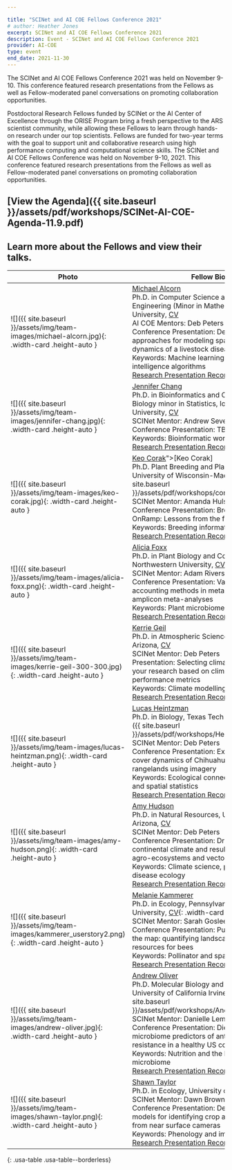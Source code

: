 ```yaml
---

title: "SCINet and AI COE Fellows Conference 2021"
# author: Heather Jones
excerpt: SCINet and AI COE Fellows Conference 2021
description: Event - SCINet and AI COE Fellows Conference 2021
provider: AI-COE
type: event
end_date: 2021-11-30
---
```



The SCINet and AI COE Fellows Conference 2021 was held on November 9-10. This conference featured research presentations from the Fellows as well as Fellow-moderated panel conversations on promoting collaboration opportunities.

Postdoctoral Research Fellows funded by SCINet or the AI Center of Excellence through the ORISE Program bring a fresh perspective to the ARS scientist community, while allowing these Fellows to learn through hands-on research under our top scientists. Fellows are funded for two-year terms with the goal to support unit and collaborative research using high performance computing and computational science skills.  The SCINet and AI COE Fellows Conference was held on November 9-10, 2021. This conference featured research presentations from the Fellows as well as Fellow-moderated panel conversations on promoting collaboration opportunities.

## [View the Agenda]({{ site.baseurl }}/assets/pdf/workshops/SCINet-AI-COE-Agenda-11.9.pdf)

## Learn more about the Fellows and view their talks.

Photo | Fellow Bio |
-----------|--------------------|
![]({{ site.baseurl }}/assets/img/team-images/michael-alcorn.jpg){: .width-card .height-auto } | [Michael Alcorn](mailto:malcorn.jrn.lter@gmail.com)<br />Ph.D. in Computer Science and Software Engineering (Minor in Mathematics), Auburn University, [CV](https://sites.google.com/view/michaelaalcorn/cv)<br />AI COE Mentors: Deb Peters & Brian Stucky<br /> Conference Presentation: Deep learning approaches for modeling spatiotemporal dynamics of a livestock disease<br /> Keywords: Machine learning and artificial intelligence algorithms <br /> [Research Presentation Recording](https://web.microsoftstream.com/video/b330d549-3c0d-4325-9ae7-8befe12de5aa) |
![]({{ site.baseurl }}/assets/img/team-images/jennifer-chang.jpg){: .width-card .height-auto } | [Jennifer Chang](mailto:jennifer.chang@usda.gov)<br />  Ph.D. in Bioinformatics and Computational Biology minor in Statistics, Iowa State University, [CV](http://j23414.github.io/CV.pdf) <br />SCINet Mentor: Andrew Severin<br /> Conference Presentation: TBA <br /> Keywords: Bioinformatic workflow developer<br /> [Research Presentation Recording](https://web.microsoftstream.com/video/c48be6e0-7e34-4e29-8a6c-d3f8bc77faac)|
![]({{ site.baseurl }}/assets/img/team-images/keo-corak.jpg){: .width-card .height-auto } | [Keo Corak](mailto:keo.corak@usda.gov)">[Keo Corak]<br /> Ph.D. Plant Breeding and Plant Genetics, University of Wisconsin-Madison, [CV]({{ site.baseurl }}/assets/pdf/workshops/corakcv.pdf) <br />SCINet Mentor: Amanda Hulse-Kemp<br /> Conference Presentation: Breeding Insight OnRamp: Lessons from the first five months <br /> Keywords: Breeding informatics<br /> [Research Presentation Recording](https://web.microsoftstream.com/video/e864d03f-03c3-499d-b9c0-abaf1f81bfe2) |
![]({{ site.baseurl }}/assets/img/team-images/alicia-foxx.png){: .width-card .height-auto } | [Alicia Foxx](mailto:alicia.foxx@usda.gov)<br /> Ph.D. in Plant Biology and Conservation, Northwestern University, [CV](https://github.com/aliciafoxx/AF/blob/main/Foxx_CV.pdf) <br />SCINet Mentor: Adam Rivers<br /> Conference Presentation: Variability accounting methods in metagenomic and amplicon meta-analyses<br /> Keywords: Plant microbiome<br /> [Research Presentation Recording](https://web.microsoftstream.com/video/33db4413-d9fc-42a4-ae47-e3ed8a552ca4)|
![]({{ site.baseurl }}/assets/img/team-images/kerrie-geil-300-300.jpg){: .width-card .height-auto } | [Kerrie Geil](mailto:kerrie.geil@usda.gov)<br /> Ph.D. in Atmospheric Sciences, University of Arizona, [CV](https://kerriegeil.github.io/CV.pdf) <br />SCINet Mentor: Deb Peters<br /> Presentation: Selecting climate projections for your research based on climate model performance metrics<br /> Keywords: Climate modelling<br /> [Research Presentation Recording](https://web.microsoftstream.com/video/d6858f44-9420-4d82-92d4-13e7a5c6ffa2) |
![]({{ site.baseurl }}/assets/img/team-images/lucas-heintzman.png){: .width-card .height-auto }  | [Lucas Heintzman](mailto:lucas.heintzman@usda.gov)<br /> Ph.D. in Biology, Texas Tech University, [CV]({{ site.baseurl }}/assets/pdf/workshops/HeintzmanCV.pdf) <br />SCINet Mentor: Deb Peters<br /> Conference Presentation: Examining land cover dynamics of Chihuahuan Desert rangelands using imagery<br /> Keywords: Ecological connectivity modelling and spatial statistics<br /> [Research Presentation Recording](https://web.microsoftstream.com/video/7e140d1c-ac0b-4f39-9dc9-c0100e9f5d20) |
![]({{ site.baseurl }}/assets/img/team-images/amy-hudson.png){: .width-card .height-auto } | [Amy Hudson](mailto:amy.hudson@usda.gov)<br /> Ph.D. in Natural Resources, University of Arizona, [CV](https://amyhudson.github.io/files/CV_Hudson.docx.pdf) <br />SCINet Mentor: Deb Peters<br /> Conference Presentation: Drivers of continental climate and resulting dynamics in agro-ecosystems and vector-borne diseases<br /> Keywords: Climate science, phenology, disease ecology<br /> [Research Presentation Recording](https://web.microsoftstream.com/video/b6595f65-6035-4b97-a383-b1a5642bf29b) |
![]({{ site.baseurl }}/assets/img/team-images/kammerer_userstory2.png){: .width-card .height-auto }  | [Melanie Kammerer](mailto:melanie.kammerer@usda.gov)<br /> Ph.D. in Ecology, Pennsylvania State University, [CV](https://drive.google.com/file/d/1zjPS6jP87vcornVCSDsOse8t7CaaAClw/view?usp=sharing){: .width-card .height-auto } <br />SCINet Mentor: Sarah Goslee<br /> Conference Presentation: Putting flowers on the map: quantifying landscape floral resources for bees<br /> Keywords: Pollinator and spatial ecology<br /> [Research Presentation Recording](https://web.microsoftstream.com/video/cb61dcd6-fe98-4b00-8461-a40277b6165d)|
![]({{ site.baseurl }}/assets/img/team-images/andrew-oliver.jpg){: .width-card .height-auto } | [Andrew Oliver](mailto:aoliver2@uci.edu)<br /> Ph.D. Molecular Biology and Biochemistry, University of California Irvine, [CV]({{ site.baseurl }}/assets/pdf/workshops/AndrewOliverCV.pdf) <br />SCINet Mentor: Danielle Lemay<br /> Conference Presentation: Diet, lifestyle, and microbiome predictors of antimicrobial resistance in a healthy US cohort<br /> Keywords: Nutrition and the human microbiome <br /> [Research Presentation Recording](https://web.microsoftstream.com/video/0677646b-cb49-49b2-b82e-4af0b089bb7b)|
![]({{ site.baseurl }}/assets/img/team-images/shawn-taylor.png){: .width-card .height-auto } | [Shawn Taylor](mailto:shawn.taylor@usda.gov)<br />  Ph.D. in Ecology, University of Florida, [CV](https://github.com/sdtaylor/CV/raw/master/Shawn_Taylor_CV.pdf) <br />SCINet Mentor: Dawn Browning<br /> Conference Presentation: Deep learning models for identifying crop and field attributes from near surface cameras <br /> Keywords: Phenology and image processing<br /> [Research Presentation Recording](https://web.microsoftstream.com/video/7f6b10da-76f2-4a62-8229-ede601a673c0) |
{: .usa-table .usa-table--borderless}
